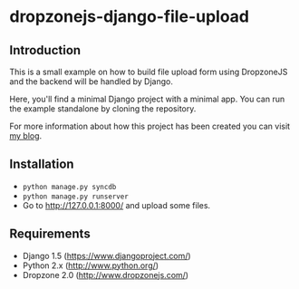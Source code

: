 dropzonejs-django-file-upload
=============================

Introduction
------------
This is a small example on how to build file upload form using DropzoneJS and the backend will be handled by Django.

Here, you'll find a minimal Django project with a minimal app. You can run the example standalone by cloning the repository.

For more information about how this project has been created you can visit [my blog](http://amatellanes.wordpress.com/2013/11/05/dropzonejs-django-how-to-build-a-file-upload-form/ "DropzoneJs + Django: How to build a file upload form").

Installation
------------
* ```python manage.py syncdb```
* ```python manage.py runserver```
* Go to http://127.0.0.1:8000/ and upload some files.

Requirements
------------
* Django 1.5 (https://www.djangoproject.com/)
* Python 2.x (http://www.python.org/)
* Dropzone 2.0 (http://www.dropzonejs.com/)